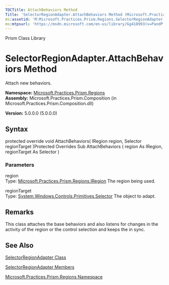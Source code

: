 ```yaml
---
TOCTitle: AttachBehaviors Method
Title: 'SelectorRegionAdapter.AttachBehaviors Method (Microsoft.Practices.Prism.Regions)'
ms:assetid: 'M:Microsoft.Practices.Prism.Regions.SelectorRegionAdapter.AttachBehaviors(Microsoft.Practices.Prism.Regions.IRegion,System.Windows.Controls.Primitives.Selector)'
ms:mtpsurl: 'https://msdn.microsoft.com/en-us/library/Gg418993(v=PandP.50)'
---
```


Prism Class Library

SelectorRegionAdapter.AttachBehaviors Method
================================================

Attach new behaviors.

**Namespace:** [Microsoft.Practices.Prism.Regions](https://msdn.microsoft.com/en-us/library/microsoft.practices.prism.regions(v=pandp.50))
**Assembly:** Microsoft.Practices.Prism.Composition (in Microsoft.Practices.Prism.Composition.dll)

**Version:** 5.0.0.0 (5.0.0.0)

## Syntax


protected override void AttachBehaviors( IRegion region, Selector regionTarget )Protected Overrides Sub AttachBehaviors ( region As IRegion, regionTarget As Selector )

### Parameters

region  
Type: [Microsoft.Practices.Prism.Regions.IRegion](https://msdn.microsoft.com/en-us/library/microsoft.practices.prism.regions.iregion(v=pandp.50))
The region being used.

regionTarget  
Type: [System.Windows.Controls.Primitives.Selector](http://msdn.microsoft.com/en-us/library/ms595227)
The object to adapt.

Remarks
-------

<span id="remarksToggle"></span> This class attaches the base behaviors and also listens for changes in the activity of the region or the control selection and keeps the in sync.

See Also
--------


[SelectorRegionAdapter Class](https://msdn.microsoft.com/en-us/library/microsoft.practices.prism.regions.selectorregionadapter(v=pandp.50))

[SelectorRegionAdapter Members](https://msdn.microsoft.com/en-us/library/microsoft.practices.prism.regions.selectorregionadapter_members(v=pandp.50))

[Microsoft.Practices.Prism.Regions Namespace](https://msdn.microsoft.com/en-us/library/microsoft.practices.prism.regions(v=pandp.50))
